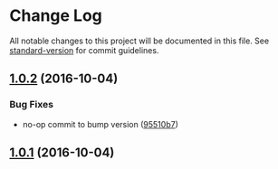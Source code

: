 # Change Log

All notable changes to this project will be documented in this file. See [standard-version](https://github.com/conventional-changelog/standard-version) for commit guidelines.

<a name="1.0.2"></a>
## [1.0.2](https://github.com/focusaurus/config3/compare/v1.0.1...v1.0.2) (2016-10-04)


### Bug Fixes

* no-op commit to bump version ([95510b7](https://github.com/focusaurus/config3/commit/95510b7))



<a name="1.0.1"></a>
## [1.0.1](https://github.com/focusaurus/config3/compare/v1.0.0...v1.0.1) (2016-10-04)
